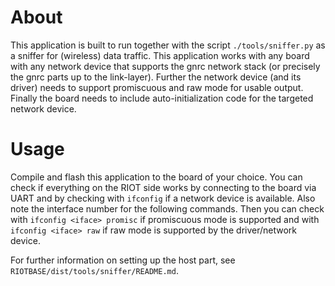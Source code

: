 About
=====

This application is built to run together with the script `./tools/sniffer.py`
as a sniffer for (wireless) data traffic. This application works with any board
with any network device that supports the gnrc network stack (or precisely the
gnrc parts up to the link-layer). Further the network device (and its driver)
needs to support promiscuous and raw mode for usable output. Finally the board
needs to include auto-initialization code for the targeted network device.


Usage
=====

Compile and flash this application to the board of your choice. You can check
if everything on the RIOT side works by connecting to the board via UART and by
checking with `ifconfig` if a network device is available. Also note the
interface number for the following commands. Then you can check with
`ifconfig <iface> promisc` if promiscuous mode is supported and with
`ifconfig <iface> raw` if raw mode is supported by the driver/network device.

For further information on setting up the host part, see
`RIOTBASE/dist/tools/sniffer/README.md`.
